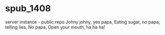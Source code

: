 # spub_1408
server instance - public repo
Johny johny, yes papa, 
Eating sugar, no papa,
telling lies, No papa,
Open your mouth, ha ha ha!

